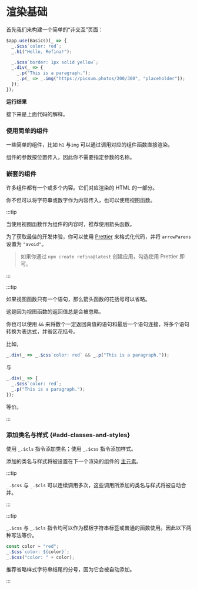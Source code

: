 <script setup>
import StaticPageVue from "snippets/static-page.vue";
</script>

# 渲染基础

首先我们来构建一个简单的“非交互”页面：

```ts
$app.use(Basics)(_ => {
  _.$css`color: red`;
  _.h1("Hello, Refina!");

  _.$css`border: 1px solid yellow`;
  _.div(_ => {
    _.p("This is a paragraph.");
    _.p(_ => _.img("https://picsum.photos/200/300", "placeholder"));
  });
});
```

**运行结果**

<StaticPageVue />

接下来是上面代码的解释。

### 使用简单的组件

一些简单的组件，比如 `h1` 与`img` 可以通过调用对应的组件函数直接渲染。

组件的参数按位置传入，因此你不需要指定参数的名称。

### 嵌套的组件

许多组件都有一个或多个内容。它们对应渲染的 HTML 的一部分。

你不但可以将字符串或数字作为内容传入，也可以使用视图函数。

:::tip

当使用视图函数作为组件的内容时，推荐使用箭头函数。

为了获取最佳的开发体验，你可以使用 [Prettier](https://prettier.io/) 来格式化代码，并将 `arrowParens` 设置为 `"avoid"`。

> 如果你通过 `npm create refina@latest` 创建应用，勾选使用 Prettier 即可。

:::

:::tip

如果视图函数只有一个语句，那么箭头函数的花括号可以省略。

这是因为视图函数的返回值总是会被忽略。

你也可以使用 `&&` 来将数个一定返回真值的语句和最后一个语句连接，将多个语句转换为表达式，并省区花括号。

比如，

```ts
_.div(_ => _.$css`color: red` && _.p("This is a paragraph."));
```

与

```ts
_.div(_ => {
  _.$css`color: red`;
  _.p("This is a paragraph.");
});
```

等价。

:::

### 添加类名与样式 {#add-classes-and-styles}

使用 `_.$cls` 指令添加类名；使用 `_.$css` 指令添加样式。

添加的类名与样式将被设置在下一个渲染的组件的 [主元素](./component.md#main-element)。

:::tip

`_.$css` 与 `_.$cls` 可以连续调用多次，这些调用所添加的类名与样式将被自动合并。

:::

:::tip

`_.$css` 与 `_.$cls` 指令均可以作为模板字符串标签或普通的函数使用。因此以下两种写法等价。

```ts
const color = "red";
_.$css`color: ${color}`;
_.$css("color: " + color);
```

推荐省略样式字符串结尾的分号，因为它会被自动添加。

:::
